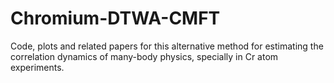 # Chromium-DTWA-CMFT
Code, plots and related papers for this alternative method for estimating the correlation dynamics of many-body physics, specially in Cr atom experiments.
